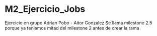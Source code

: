 # M2_Ejercicio_Jobs
Ejercicio en grupo Adrian Pobo - Aitor Gonzalez
Se llama milestone 2.5 porque ya teniamos mitad del milestone 2 antes de crear la rama

